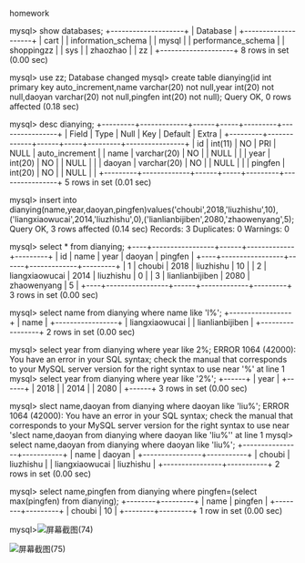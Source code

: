 homework

mysql> show databases;
+--------------------+
| Database           |
+--------------------+
| cart               |
| information_schema |
| mysql              |
| performance_schema |
| shoppingzz         |
| sys                |
| zhaozhao           |
| zz                 |
+--------------------+
8 rows in set (0.00 sec)

mysql> use zz;
Database changed
mysql> create table dianying(id int primary key auto_increment,name varchar(20) not null,year int(20) not null,daoyan varchar(20) not null,pingfen int(20) not null);
Query OK, 0 rows affected (0.18 sec)

mysql> desc dianying;
+---------+-------------+------+-----+---------+----------------+
| Field   | Type        | Null | Key | Default | Extra          |
+---------+-------------+------+-----+---------+----------------+
| id      | int(11)     | NO   | PRI | NULL    | auto_increment |
| name    | varchar(20) | NO   |     | NULL    |                |
| year    | int(20)     | NO   |     | NULL    |                |
| daoyan  | varchar(20) | NO   |     | NULL    |                |
| pingfen | int(20)     | NO   |     | NULL    |                |
+---------+-------------+------+-----+---------+----------------+
5 rows in set (0.01 sec)

mysql> insert into dianying(name,year,daoyan,pingfen)values('choubi',2018,'liuzhishu',10),('liangxiaowucai',2014,'liuzhishu',0),('lianlianbijiben',2080,'zhaowenyang',5);
Query OK, 3 rows affected (0.14 sec)
Records: 3  Duplicates: 0  Warnings: 0

mysql> select * from dianying;
+----+-----------------+------+-------------+---------+
| id | name            | year | daoyan      | pingfen |
+----+-----------------+------+-------------+---------+
|  1 | choubi          | 2018 | liuzhishu   |      10 |
|  2 | liangxiaowucai  | 2014 | liuzhishu   |       0 |
|  3 | lianlianbijiben | 2080 | zhaowenyang |       5 |
+----+-----------------+------+-------------+---------+
3 rows in set (0.00 sec)

mysql> select name from dianying where name like 'l%';
+-----------------+
| name            |
+-----------------+
| liangxiaowucai  |
| lianlianbijiben |
+-----------------+
2 rows in set (0.00 sec)

mysql> select year from dianying where year like 2%;
ERROR 1064 (42000): You have an error in your SQL syntax; check the manual that corresponds to your MySQL server version for the right syntax to use near '%' at line 1
mysql> select year from dianying where year like '2%';
+------+
| year |
+------+
| 2018 |
| 2014 |
| 2080 |
+------+
3 rows in set (0.00 sec)

mysql> slect name,daoyan from dianying where daoyan like 'liu%';
ERROR 1064 (42000): You have an error in your SQL syntax; check the manual that corresponds to your MySQL server version for the right syntax to use near 'slect name,daoyan from dianying where daoyan like 'liu%'' at line 1
mysql> select name,daoyan from dianying where daoyan like 'liu%';
+----------------+-----------+
| name           | daoyan    |
+----------------+-----------+
| choubi         | liuzhishu |
| liangxiaowucai | liuzhishu |
+----------------+-----------+
2 rows in set (0.00 sec)

mysql> select name,pingfen from dianying where pingfen=(select max(pingfen) from dianying);
+--------+---------+
| name   | pingfen |
+--------+---------+
| choubi |      10 |
+--------+---------+
1 row in set (0.00 sec)

mysql>![屏幕截图(74)](C:\Users\MI\Pictures\Screenshots\屏幕截图(74).png)

![屏幕截图(75)](C:\Users\MI\Pictures\Screenshots\屏幕截图(75).png)